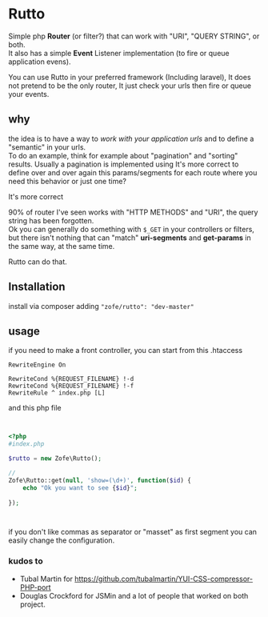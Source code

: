 Rutto
============

Simple php __Router__ (or filter?) that can work with "URI", "QUERY STRING", or both.  
It also has a simple __Event__ Listener implementation (to fire or queue application evens).

You can use Rutto in your preferred framework (Including laravel), It does not pretend to be the only router, It just check your urls then fire or queue your events.


## why

the idea is to have a way to _work with your application urls_ and to define a "semantic" in your urls.<br />
To do an example, think for example about "pagination" and "sorting" results. 
Usually  a pagination is implemented using 
It's more correct to define over and over again this params/segments for each route where you need this behavior or just one time?

It's more correct 


90% of router I've seen works with "HTTP METHODS" and "URI", the query string has been forgotten.  
Ok you can generally do something with `$_GET`  in your controllers or filters,  but there isn't nothing that can "match" __uri-segments__ and __get-params__ in the same way, at the same time.

Rutto can do that.


## Installation

install via composer adding ```"zofe/rutto": "dev-master"```



## usage



if you need to make a front controller, you can start from this .htaccess

    RewriteEngine On

    RewriteCond %{REQUEST_FILENAME} !-d
    RewriteCond %{REQUEST_FILENAME} !-f
    RewriteRule ^ index.php [L]
    
and this php file
```php


<?php
#index.php

$rutto = new Zofe\Rutto();

//
Zofe\Rutto::get(null, 'show=(\d+)', function($id) {
    echo "Ok you want to see {$id}";
    
});




```
if you don't like commas as separator or "masset" as first segment you can easily change the configuration.



### kudos to 
- Tubal Martin for https://github.com/tubalmartin/YUI-CSS-compressor-PHP-port
- Douglas Crockford for JSMin
and a lot of people that worked on both project.
 
